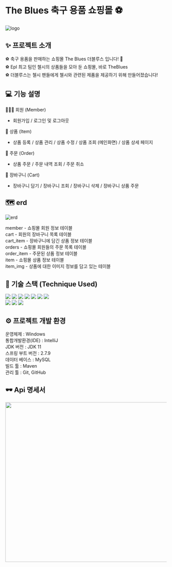 # The Blues 축구 용품 쇼핑몰 ⚽
![logo](https://user-images.githubusercontent.com/103248831/227715529-56fbd0de-5608-4bf3-a93b-96432fe604ea.jpg)
## ✨ 프로젝트 소개
 ⚽ 축구 용품을 판매하는 쇼핑몰 The Blues 더블루스 입니다! 💙 <br>
 ⚽ Epl 최고 팀인 첼시의 상품들을 모아 둔 쇼핑몰, 바로 TheBlues <br>
 ⚽ 더블루스는 첼시 팬들에게 첼시와 관련된 제품을 제공하기 위해 만들어졌습니다!  <br>
 

## 💻 기능 설명

🧑🏻‍🦱 회원 (Member) <br>
- 회원가입 / 로그인 및 로그아웃 <br>

🎁 상품 (Item) <br>
- 상품 등록 / 상품 관리 / 상품 수정 / 상품 조회 (메인화면) / 상품 상세 페이지 <br>

🧾 주문 (Order) <br>
- 상품 주문 / 주문 내역 조회 / 주문 취소 <br>

🛒 장바구니 (Cart) <br>
- 장바구니 담기 / 장바구니 조회 / 장바구니 삭제 / 장바구니 상품 주문 <br>

## 🗺️ erd 
![erd](https://user-images.githubusercontent.com/103248831/227715994-124b6c51-780d-4c2a-b177-5f9ed150719b.png)

member - 쇼핑몰 회원 정보 테이블 <br>
cart - 회원의 장바구니 목록 테이블 <br>
cart_item - 장바구니에 담긴 상품 정보 테이블 <br>
orders - 쇼핑몰 회원들의 주문 목록 테이블 <br>
order_item - 주문된 상품 정보 테이블 <br>
item - 쇼핑몰 상품 정보 테이블 <br>
item_img - 상품에 대한 이미지 정보를 담고 있는 테이블 <br>

## 🔨 기술 스택 (Technique Used)

<p>
<img src="https://img.shields.io/badge/java-007396?style=for-the-badge&logo=java&logoColor=white">
<img src="https://img.shields.io/badge/springboot-6DB33F?style=for-the-badge&logo=springboot&logoColor=white">
<img src="https://img.shields.io/badge/mysql-4479A1?style=for-the-badge&logo=mysql&logoColor=white"> 
<img src="https://img.shields.io/badge/html5-E34F26?style=for-the-badge&logo=html5&logoColor=white"> 
<img src="https://img.shields.io/badge/css-1572B6?style=for-the-badge&logo=css3&logoColor=white"> 
<img src="https://img.shields.io/badge/bootstrap-7952B3?style=for-the-badge&logo=bootstrap&logoColor=white">
<img src="https://img.shields.io/badge/javascript-F7DF1E?style=for-the-badge&logo=javascript&logoColor=black"><br>
<img src="https://img.shields.io/badge/Apache Tomcat-F8DC75?style=for-the-badge&logo=apachetomcat&logoColor=black"> 
<img src="https://img.shields.io/badge/github-181717?style=for-the-badge&logo=github&logoColor=white">
<img src="https://img.shields.io/badge/git-F05032?style=for-the-badge&logo=git&logoColor=white">
</p>


## ⚙️ 프로젝트 개발 환경

운영체제 : Windows <br>
통합개발환경(IDE) : IntelliJ <br>
JDK 버전 : JDK 11 <br>
스프링 부트 버전 : 2.7.9 <br>
데이터 베이스 : MySQL <br>
빌드 툴 : Maven <br>
관리 툴 : Git, GitHub <br>


## 🕶️ Api 명세서
<img src="https://user-images.githubusercontent.com/103248831/228443670-290bbd24-a770-4a5c-868c-2eb7bbe59c6c.jpg" width="600" height="500"/>

